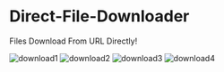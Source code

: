 # Direct-File-Downloader
Files Download From URL Directly!


![download1](https://user-images.githubusercontent.com/74599391/160735350-08208ba7-f3b2-4cba-a7b5-4d77b9de54e0.png)
![download2](https://user-images.githubusercontent.com/74599391/160735547-c45eb141-706c-418c-bcde-9ebaff25a1e9.png)
![download3](https://user-images.githubusercontent.com/74599391/160735413-37da0e0f-258e-406f-ad61-25e9c96711fb.png)
![download4](https://user-images.githubusercontent.com/74599391/160735544-4852e346-f7db-4286-bc11-60dc73e6b105.png)
